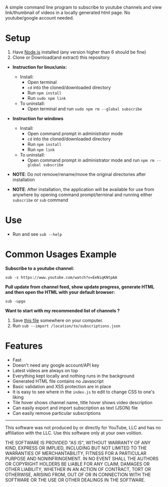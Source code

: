 A simple command line program to subscribe to youtube channels and
view link/thumbnail of videos in a locally generated html page. No
youtube/google account needed.

# Setup

1. Have [Node.js](https://nodejs.org/en/) installed (any version
   higher than 6 should be fine)
2. Clone or Download(and extract) this repository

+ **Instruction for linux/unix:**
    + Install:
        + Open terminal
        + `cd` into the cloned/downloaded directory
        + Run `npm install`
        + Run `sudo npm link`
    + To uninstall:
        + Open terminal and run `sudo npm rm --global subscribe`
+ **Instruction for windows**
    + Install:
        + Open command prompt in administrator mode
        + `cd` into the cloned/downloaded directory
        + Run `npm install`
        + Run `npm link`
    + To uninstall:
        + Open command prompt in administrator mode and run `npm rm --global subscribe`

+ **NOTE**: Do not remove/rename/move the original directories after installation
+ **NOTE**: After installation, the application will be available for use from
  anywhere by opening command prompt/terminal and running either
  `subscribe` or `sub` command

# Use

+ Run and see `sub --help`

# Common Usages Example

**Subscribe to a youtube channel:**

`sub -s https://www.youtube.com/watch?v=EeNiqKNtpAA`

**Pull update from channel feed, show update progress, generate HTML and then open the HTML with your default browser:**

`sub -upgo`

**Want to start with my recommended list of channels ?**

1. Save [this file](https://raw.githubusercontent.com/dxwc/subscribe/files/subscriptions.json) somewhere on your computer.
2. Run `sub --import /location/to/subscriptions.json`

# Features

+ Fast
+ Doesn't need any google account/API key
+ Latest videos are always on top
+ Everything kept locally and nothing runs in the background
+ Generated HTML file contains no Javascript
+ Basic validation and XSS protection are in place
+ It is easy to see where in the `index.js` to edit to change CSS to one's liking
+ Tile hover shows channel name, title hover shows video description
+ Can easily export and import subscription as text (JSON) file
+ Can easily remove particular subscriptions

----

This software was not produced by or directly for YouTube, LLC and has no
affiliation with the LLC. Use this software only at your own volition.

THE SOFTWARE IS PROVIDED "AS IS", WITHOUT WARRANTY OF ANY KIND, EXPRESS OR
IMPLIED, INCLUDING BUT NOT LIMITED TO THE WARRANTIES OF MERCHANTABILITY,
FITNESS FOR A PARTICULAR PURPOSE AND NONINFRINGEMENT. IN NO EVENT SHALL THE
AUTHORS OR COPYRIGHT HOLDERS BE LIABLE FOR ANY CLAIM, DAMAGES OR OTHER
LIABILITY, WHETHER IN AN ACTION OF CONTRACT, TORT OR OTHERWISE, ARISING FROM,
OUT OF OR IN CONNECTION WITH THE SOFTWARE OR THE USE OR OTHER DEALINGS IN THE
SOFTWARE.
